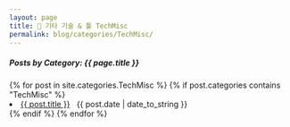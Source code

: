 ```yaml
---
layout: page
title: 🧰 기타 기술 & 툴 TechMisc
permalink: blog/categories/TechMisc/
---
```


<h5>Posts by Category: {{ page.title }}</h5>

<div class="card" style="width: 100%; max-width: 900px; margin: 0 auto;">
  {% for post in site.categories.TechMisc %}
    {% if post.categories contains "TechMisc" %}
      <li class="category-posts">
        <a href="{{ post.url }}">{{ post.title }}</a>
        &nbsp;
        <span>{{ post.date | date_to_string }}</span>
      </li>
    {% endif %}
  {% endfor %}
</div>